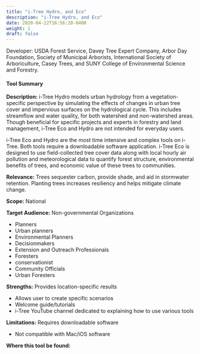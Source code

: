 ```yaml
---
title: "i-Tree Hydro, and Eco"
description: "i-Tree Hydro, and Eco"
date: 2020-04-22T16:56:20-0400
weight: 1
draft: false
---
```

Developer: USDA Forest Service, Davey Tree Expert Company, Arbor Day Foundation, Society of Municipal Arborists, International Society of Arboriculture, Casey Trees, and SUNY College of Environmental Science and Forestry.

#### Tool Summary
**Description:** i-Tree Hydro models urban hydrology from a vegetation-specific perspective by simulating the effects of changes in urban tree cover and impervious surfaces on the hydrological cycle. This includes streamflow and water quality, for both watershed and non-watershed areas. Though beneficial for specific projects and experts in forestry and land management, i-Tree Eco and Hydro are not intended for everyday users.

i-Tree Eco and Hydro are the most time intensive and complex tools on i-Tree. Both tools require a downloadable software application. i-Tree Eco is designed to use field-collected tree cover data along with local hourly air pollution and meteorological data to quantify forest structure, environmental benefits of trees, and economic value of these trees to communities.

**Relevance:** Trees sequester carbon, provide shade, and aid in stormwater retention. Planting trees increases resiliency and helps mitigate climate change.

**Scope:** National

**Target Audience:** Non-governmental Organizations
* Planners 
* Urban planners
* Environmental Planners
* Decisionmakers
* Extension and Outreach Professionals
* Foresters
* conservationist
* Community Officials
* Urban Foresters

**Strengths:** Provides location-specific results
* Allows user to create specific scenarios 
* Welcome guide/tutorials 
* i-Tree YouTube channel dedicated to explaining how to use various tools

**Limitations:** Requires downloadable software
* Not compatible with Mac/iOS software

**Where this tool be found:** 

